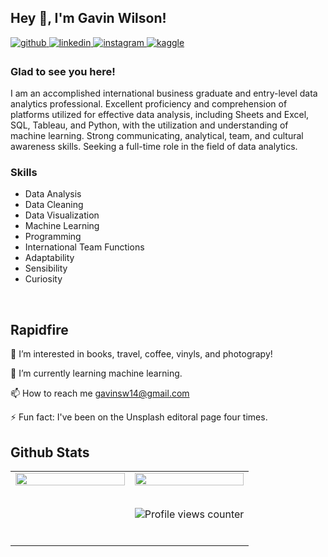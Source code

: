 ## Hey 👋, I'm Gavin Wilson!  
  

<a href="https://github.com/Gavin-Wda" target="_blank">
<img src=https://img.shields.io/badge/github-%2324292e.svg?&style=for-the-badge&logo=github&logoColor=white alt=github style="margin-bottom: 5px;" />
</a>
<a href="https://linkedin.com/in/gavin-wilson-b2b4b416b" target="_blank">
<img src=https://img.shields.io/badge/linkedin-%231E77B5.svg?&style=for-the-badge&logo=linkedin&logoColor=white alt=linkedin style="margin-bottom: 5px;" />
</a>
<a href="https://instagram.com/imgavinwilson" target="_blank">
<img src=https://img.shields.io/badge/instagram-%23000000.svg?&style=for-the-badge&logo=instagram&logoColor=white alt=instagram style="margin-bottom: 5px;" />
</a>
<a href="https://www.kaggle.com/gavinwilson14" target="_blank">
<img src=https://img.shields.io/badge/kaggle-%2344BAE8.svg?&style=for-the-badge&logo=kaggle&logoColor=white alt=kaggle style="margin-bottom: 5px;" />
</a>  
  



### Glad to see you here!  
I am an accomplished international business graduate and entry-level data analytics professional. Excellent proficiency and comprehension of platforms utilized for effective data analysis, including Sheets and Excel, SQL, Tableau, and Python, with the utilization and understanding of machine learning. Strong communicating, analytical, team, and cultural awareness skills. Seeking a full-time role in the field of data analytics.   
  



### Skills  
- Data Analysis 
- Data Cleaning 
- Data Visualization 
- Machine Learning 
- Programming 
- International Team Functions 
- Adaptability 
- Sensibility 
- Curiosity   
  

<br/>  


## Rapidfire   
 
 👀 I’m interested in books, travel, coffee, vinyls, and photograpy!
 
 🌱 I’m currently learning machine learning.
 
 📫 How to reach me gavinsw14@gmail.com
 
 ⚡ Fun fact: I've been on the Unsplash editoral page four times. 


</td><td valign="top" width="50%">


## Github Stats  
<table><tr><td valign="top" width="50%">

<img src="https://github-readme-stats.vercel.app/api?username=Gavin-Wda&show_icons=true&count_private=true&hide_border=true" align="left" style="width: 100%" />

</td><td valign="top" width="50%">

<img src="https://github-readme-stats.vercel.app/api/top-langs/?username=Gavin-Wda&hide_border=true&layout=compact" align="left" style="width: 100%" />



<br/>  

  

<br/>  

![Profile views counter](https://komarev.com/ghpvc/?username=Gavin-Wda&&style=flat-square)  
  

<br/>  
